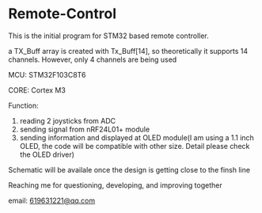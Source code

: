 # Remote-Control

This is the initial program for STM32 based remote controller.

a TX_Buff array is created with Tx_Buff[14], so theoretically it supports 14 channels. However, only 4 channels are being used

MCU: STM32F103C8T6

CORE: Cortex M3

Function: 
  1. reading 2 joysticks from ADC
  2. sending signal from nRF24L01+ module
  3. sending information and displayed at OLED module(I am using a 1.1 inch OLED, the code will be compatible with other size. Detail please check the OLED driver)
 
 Schematic will be availale once the  design is getting close to the finsh line
 
 Reaching me for questioning, developing, and improving together
 
  email: 619631221@qq.com
